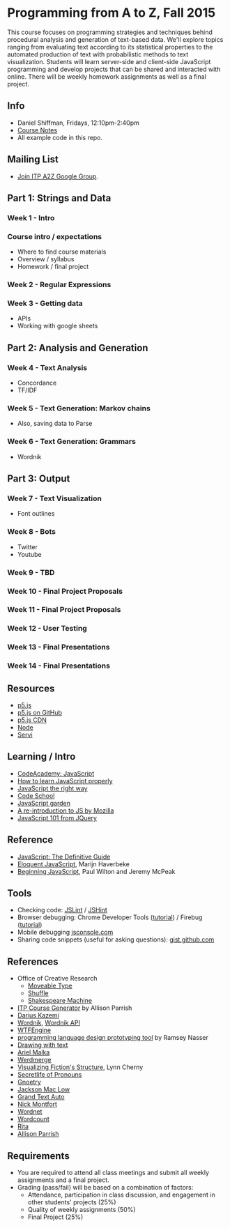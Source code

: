 # Programming from A to Z, Fall 2015

This course focuses on programming strategies and techniques behind procedural analysis and generation of text-based data. We'll explore topics ranging from evaluating text according to its statistical properties to the automated production of text with probabilistic methods to text visualization. Students will learn server-side and client-side JavaScript programming and develop projects that can be shared and interacted with online.  There will be weekly homework assignments as well as a final project.

## Info
- Daniel Shiffman, Fridays, 12:10pm-2:40pm
- [Course Notes](http://shiffman.net/teaching/a2z/)
- All example code in this repo.

## Mailing List
* [Join ITP A2Z Google Group](https://groups.google.com/a/nyu.edu/forum/#!forum/a2z-group/).

## Part 1: Strings and Data

### Week 1 - Intro
### Course intro / expectations
* Where to find course materials
* Overview / syllabus
* Homework / final project

### Week 2 - Regular Expressions

### Week 3 - Getting data
* APIs
* Working with google sheets

## Part 2: Analysis and Generation

### Week 4 - Text Analysis
* Concordance
* TF/IDF

### Week 5 - Text Generation: Markov chains
* Also, saving data to Parse

### Week 6 - Text Generation: Grammars
* Wordnik

## Part 3: Output

### Week 7 - Text Visualization
* Font outlines

### Week 8 - Bots
* Twitter
* Youtube
 
### Week 9 - TBD

### Week 10 - Final Project Proposals

### Week 11 - Final Project Proposals

### Week 12 - User Testing

### Week 13 - Final Presentations

### Week 14 - Final Presentations


## Resources
* [p5.js](http://p5js.org)
* [p5.js on GitHub](https://github.com/lmccart/p5.js)
* [p5.js CDN](http://cdnjs.com/libraries/p5.js)
* [Node](http://nodejs.org/)
* [Servi](https://github.com/antiboredom/servi.js)

## Learning / Intro
* [CodeAcademy: JavaScript](http://www.codecademy.com/tracks/javascript)
* [How to learn JavaScript properly](http://javascriptissexy.com/how-to-learn-javascript-properly/)
* [JavaScript the right way](http://www.jstherightway.org/)
* [Code School](https://www.codeschool.com/paths/javascript)
* [JavaScript garden](http://bonsaiden.github.io/JavaScript-Garden/)
* [A re-introduction to JS by Mozilla](https://developer.mozilla.org/en-US/docs/Web/JavaScript/A_re-introduction_to_JavaScript)
* [JavaScript 101 from JQuery](https://learn.jquery.com/javascript-101/)

## Reference
* [JavaScript: The Definitive Guide](http://shop.oreilly.com/product/9780596000486.do)
* [Eloquent JavaScript](http://eloquentjavascript.net/contents.html), Marijn Haverbeke
* [Beginning JavaScript](http://www.amazon.com/Beginning-JavaScript-Paul-Wilton/dp/0470525932), Paul Wilton and Jeremy McPeak

## Tools
* Checking code: [JSLint](http://www.jslint.com/) / [JSHint](http://www.jshint.com)
* Browser debugging: Chrome Developer Tools ([tutorial](https://developer.chrome.com/extensions/tut_debugging)) / Firebug ([tutorial](http://www.developerfusion.com/article/139949/debugging-javascript-with-firebug/))
* Mobile debugging [jsconsole.com](http://jsconsole.com)
* Sharing code snippets (useful for asking questions): [gist.github.com](http://gist.github.com)

## References
* Office of Creative Research
   * [Moveable Type](http://o-c-r.org/portfolio/moveable-type/)
   * [Shuffle](http://o-c-r.org/portfolio/shuffle/)
   * [Shakespeare Machine](http://o-c-r.org/portfolio/shakespeare-machine/)
* [ITP Course Generator](http://static.decontextualize.com/toys/next_semester) by Allison Parrish
* [Darius Kazemi](http://tinysubversions.com/)
* [Wordnik](https://www.wordnik.com/about), [Wordnik API](http://developer.wordnik.com/)
* [WTFEngine](https://github.com/soulwire/WTFEngine)
* [programming language design prototyping tool](https://github.com/nasser/pltjs) by Ramsey Nasser
* [Drawing with text](http://codepen.io/tholman/pen/qCnfB)
* [Ariel Malka](http://ariel.chronotext.org/)
* [Werdmerge](http://werdmerge.com/)
* [Visualizing Fiction's Structure](https://www.youtube.com/watch?v=f41U936WqPM), Lynn Cherny
* [Secretlife of Pronouns](http://secretlifeofpronouns.com/)
* [Gnoetry](http://www.beardofbees.com/gnoetry.html)
* [Jackson Mac Low](http://epc.buffalo.edu/authors/maclow/)
* [Grand Text Auto](http://grandtextauto.org/)
* [Nick Montfort](http://nickm.com/)
* [Wordnet](http://wordnet.princeton.edu/)
* [Wordcount](http://www.number27.org/wordcount)
* [Rita](http://rednoise.org/rita/)
* [Allison Parrish](http://www.decontextualize.com/)

## Requirements
* You are required to attend all class meetings and submit all weekly assignments and a final project.
* Grading (pass/fail) will be based on a combination of factors:
  * Attendance, participation in class discussion, and engagement in other students' projects (25%)
  * Quality of weekly assignments (50%) 
  * Final Project (25%)
